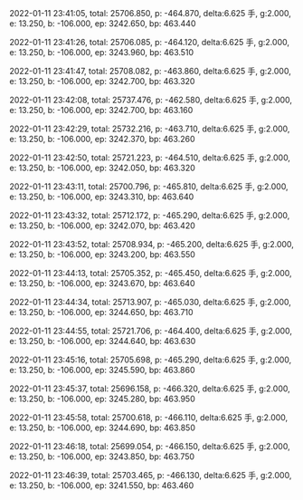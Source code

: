 2022-01-11 23:41:05, total: 25706.850, p: -464.870, delta:6.625 手, g:2.000, e: 13.250, b: -106.000, ep: 3242.650, bp: 463.440

2022-01-11 23:41:26, total: 25706.085, p: -464.120, delta:6.625 手, g:2.000, e: 13.250, b: -106.000, ep: 3243.960, bp: 463.510

2022-01-11 23:41:47, total: 25708.082, p: -463.860, delta:6.625 手, g:2.000, e: 13.250, b: -106.000, ep: 3242.700, bp: 463.320

2022-01-11 23:42:08, total: 25737.476, p: -462.580, delta:6.625 手, g:2.000, e: 13.250, b: -106.000, ep: 3242.700, bp: 463.160

2022-01-11 23:42:29, total: 25732.216, p: -463.710, delta:6.625 手, g:2.000, e: 13.250, b: -106.000, ep: 3242.370, bp: 463.260

2022-01-11 23:42:50, total: 25721.223, p: -464.510, delta:6.625 手, g:2.000, e: 13.250, b: -106.000, ep: 3242.050, bp: 463.320

2022-01-11 23:43:11, total: 25700.796, p: -465.810, delta:6.625 手, g:2.000, e: 13.250, b: -106.000, ep: 3243.310, bp: 463.640

2022-01-11 23:43:32, total: 25712.172, p: -465.290, delta:6.625 手, g:2.000, e: 13.250, b: -106.000, ep: 3242.070, bp: 463.420

2022-01-11 23:43:52, total: 25708.934, p: -465.200, delta:6.625 手, g:2.000, e: 13.250, b: -106.000, ep: 3243.200, bp: 463.550

2022-01-11 23:44:13, total: 25705.352, p: -465.450, delta:6.625 手, g:2.000, e: 13.250, b: -106.000, ep: 3243.670, bp: 463.640

2022-01-11 23:44:34, total: 25713.907, p: -465.030, delta:6.625 手, g:2.000, e: 13.250, b: -106.000, ep: 3244.650, bp: 463.710

2022-01-11 23:44:55, total: 25721.706, p: -464.400, delta:6.625 手, g:2.000, e: 13.250, b: -106.000, ep: 3244.640, bp: 463.630

2022-01-11 23:45:16, total: 25705.698, p: -465.290, delta:6.625 手, g:2.000, e: 13.250, b: -106.000, ep: 3245.590, bp: 463.860

2022-01-11 23:45:37, total: 25696.158, p: -466.320, delta:6.625 手, g:2.000, e: 13.250, b: -106.000, ep: 3245.280, bp: 463.950

2022-01-11 23:45:58, total: 25700.618, p: -466.110, delta:6.625 手, g:2.000, e: 13.250, b: -106.000, ep: 3244.690, bp: 463.850

2022-01-11 23:46:18, total: 25699.054, p: -466.150, delta:6.625 手, g:2.000, e: 13.250, b: -106.000, ep: 3243.850, bp: 463.750

2022-01-11 23:46:39, total: 25703.465, p: -466.130, delta:6.625 手, g:2.000, e: 13.250, b: -106.000, ep: 3241.550, bp: 463.460
